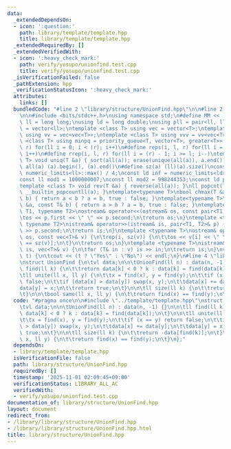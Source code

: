 ```yaml
---
data:
  _extendedDependsOn:
  - icon: ':question:'
    path: library/template/template.hpp
    title: library/template/template.hpp
  _extendedRequiredBy: []
  _extendedVerifiedWith:
  - icon: ':heavy_check_mark:'
    path: verify/yosupo/unionfind.test.cpp
    title: verify/yosupo/unionfind.test.cpp
  _isVerificationFailed: false
  _pathExtension: hpp
  _verificationStatusIcon: ':heavy_check_mark:'
  attributes:
    links: []
  bundledCode: "#line 2 \"library/structure/UnionFind.hpp\"\n\n#line 2 \"library/template/template.hpp\"\
    \n\n#include <bits/stdc++.h>\nusing namespace std;\n#define MM << ' ' <<\nusing\
    \ ll = long long;\nusing ld = long double;\nusing pll = pair<ll, ll>;\nusing vl\
    \ = vector<ll>;\ntemplate <class T> using vec = vector<T>;\ntemplate <class T>\
    \ using vv = vec<vec<T>>;\ntemplate <class T> using vvv = vv<vec<T>>;\ntemplate\
    \ <class T> using minpq = priority_queue<T, vector<T>, greater<T>>;\n#define rep(i,\
    \ r) for(ll i = 0; i < (r); i++)\n#define reps(i, l, r) for(ll i = (l); i < (r);\
    \ i++)\n#define rrep(i, l, r) for(ll i = (r) - 1; i >= l; i--)\ntemplate <class\
    \ T> void uniq(T &a) { sort(all(a)); erase(unique(all(a)), a.end()); }\n#define\
    \ all(a) (a).begin(), (a).end()\n#define sz(a) (ll)(a).size()\nconst ll INF =\
    \ numeric_limits<ll>::max() / 4;\nconst ld inf = numeric_limits<ld>::max() / 2;\n\
    const ll mod1 = 1000000007;\nconst ll mod2 = 998244353;\nconst ld pi = 3.141592653589793238;\n\
    template <class T> void rev(T &a) { reverse(all(a)); }\nll popcnt(ll a) { return\
    \ __builtin_popcountll(a); }\ntemplate<typename T>\nbool chmax(T &a, const T&\
    \ b) { return a < b ? a = b, true : false; }\ntemplate<typename T>\nbool chmin(T\
    \ &a, const T& b) { return a > b ? a = b, true : false; }\ntemplate <typename\
    \ T1, typename T2>\nostream& operator<<(ostream& os, const pair<T1, T2>& p) {\n\
    \tos << p.first << \" \" << p.second;\n\treturn os;\n}\ntemplate <typename T1,\
    \ typename T2>\nistream& operator>>(istream& is, pair<T1, T2>& p) {\n\tis >> p.first\
    \ >> p.second;\n\treturn is;\n}\ntemplate <typename T>\nostream& operator<<(ostream&\
    \ os, const vec<T>& v) {\n\trep(i, sz(v)) {\n\t\tos << v[i] << \" \\n\"[i + 1\
    \ == sz(v)];\n\t}\n\treturn os;\n}\ntemplate <typename T>\nistream& operator>>(istream&\
    \ is, vec<T>& v) {\n\tfor (T& in : v) is >> in;\n\treturn is;\n}\nvoid yesno(bool\
    \ t) {\n\tcout << (t ? \"Yes\" : \"No\") << endl;\n}\n#line 4 \"library/structure/UnionFind.hpp\"\
    \nstruct UnionFind {\n\tvl data;\n\n\tUnionFind(ll n) : data(n, -1) {}\n\n\tll\
    \ find(ll k) {\n\t\treturn data[k] < 0 ? k : data[k] = find(data[k]);\n\t}\n\n\
    \tll unite(ll x, ll y) {\n\t\tx = find(x), y = find(y);\n\t\tif (x == y) return\
    \ false;\n\t\tif (data[x] > data[y]) swap(x, y);\n\t\tdata[x] += data[y];\n\t\t\
    data[y] = x;\n\t\treturn true;\n\t}\n\n\tll size(ll k) {\n\t\treturn -data[find(k)];\n\
    \t}\n\n\tbool same(ll x, ll y) {\n\t\treturn find(x) == find(y);\n\t}\n};\n"
  code: "#pragma once\n\n#include \"../template/template.hpp\"\nstruct UnionFind {\n\
    \tvl data;\n\n\tUnionFind(ll n) : data(n, -1) {}\n\n\tll find(ll k) {\n\t\treturn\
    \ data[k] < 0 ? k : data[k] = find(data[k]);\n\t}\n\n\tll unite(ll x, ll y) {\n\
    \t\tx = find(x), y = find(y);\n\t\tif (x == y) return false;\n\t\tif (data[x]\
    \ > data[y]) swap(x, y);\n\t\tdata[x] += data[y];\n\t\tdata[y] = x;\n\t\treturn\
    \ true;\n\t}\n\n\tll size(ll k) {\n\t\treturn -data[find(k)];\n\t}\n\n\tbool same(ll\
    \ x, ll y) {\n\t\treturn find(x) == find(y);\n\t}\n};"
  dependsOn:
  - library/template/template.hpp
  isVerificationFile: false
  path: library/structure/UnionFind.hpp
  requiredBy: []
  timestamp: '2025-11-01 02:09:45+09:00'
  verificationStatus: LIBRARY_ALL_AC
  verifiedWith:
  - verify/yosupo/unionfind.test.cpp
documentation_of: library/structure/UnionFind.hpp
layout: document
redirect_from:
- /library/library/structure/UnionFind.hpp
- /library/library/structure/UnionFind.hpp.html
title: library/structure/UnionFind.hpp
---
```

